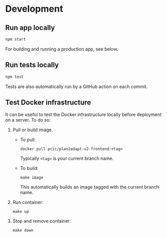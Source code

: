 # Development

## Run app locally

```bash
npm start
```

For building and running a production app, see below.

## Run tests locally

```bash
npm test
```

Tests are also automatically run by a GitHub action on each commit.

## Test Docker infrastructure

It can be useful to test the Docker infrastructure locally before
deployment on a server. To do so:

1. Pull or build image.
    - To pull:

      ```
      docker pull pcic/plan2adapt-v2-frontend:<tag>
      ```

      Typically `<tag>` is your current branch name.

    - To build:

      `make image`

      This automatically builds an image tagged with the current branch name.

2. Run container: 
   
   `make up`

3. Stop and remove container:  
   
   `make down`

